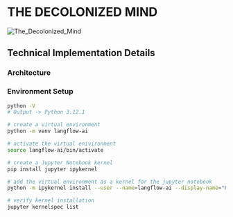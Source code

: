 # THE DECOLONIZED MIND

![The_Decolonized_Mind](images/decolonized_mind.png)

## Technical Implementation Details

### Architecture


### Environment Setup

```bash
python -V
# Output -> Python 3.12.1
```

```bash
# create a virtual environment 
python -m venv langflow-ai
```

```bash
# activate the virtual enivironment
source langflow-ai/bin/activate
```

```bash
# create a Jupyter Notebook kernel
pip install jupyter ipykernel
```

```bash
# add the virtual environment as a kernel for the jupyter notebook
python -m ipykernel install --user --name=langflow-ai --display-name="Py3.12-langflow-ai"
```

```bash
# verify kernel installation
jupyter kernelspec list
```
